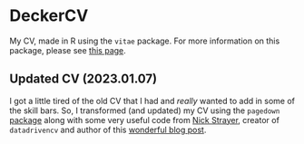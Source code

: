 # DeckerCV
My CV, made in R using the `vitae` package. For more information on this package, please see [this page](https://github.com/mitchelloharawild/vitae).


## Updated CV (2023.01.07)
I got a little tired of the old CV that I had and *really* wanted to add in some of the skill bars. So, I transformed (and updated) my CV using the `pagedown` [package](https://pagedown.rbind.io/) along with some very useful code from [Nick Strayer](https://github.com/nstrayer/cv), creator of `datadrivencv` and author of this [wonderful blog post](https://livefreeordichotomize.com/2019/09/04/building_a_data_driven_cv_with_r/).
